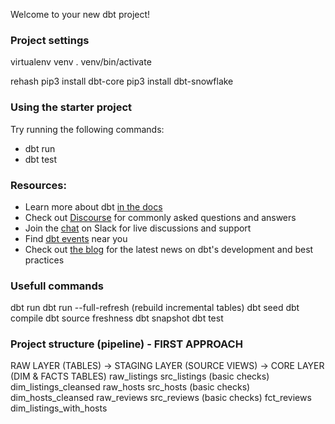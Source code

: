 Welcome to your new dbt project!

### Project settings
virtualenv venv
. venv/bin/activate

rehash
pip3 install dbt-core
pip3 install dbt-snowflake


### Using the starter project

Try running the following commands:
- dbt run
- dbt test


### Resources:
- Learn more about dbt [in the docs](https://docs.getdbt.com/docs/introduction)
- Check out [Discourse](https://discourse.getdbt.com/) for commonly asked questions and answers
- Join the [chat](https://community.getdbt.com/) on Slack for live discussions and support
- Find [dbt events](https://events.getdbt.com) near you
- Check out [the blog](https://blog.getdbt.com/) for the latest news on dbt's development and best practices

### Usefull commands
dbt run
dbt run --full-refresh (rebuild incremental tables)
dbt seed
dbt compile
dbt source freshness
dbt snapshot
dbt test

### Project structure (pipeline) - FIRST APPROACH

RAW LAYER (TABLES)    ->    STAGING LAYER (SOURCE VIEWS)    ->  CORE LAYER (DIM & FACTS TABLES)
raw_listings                src_listings (basic checks)         dim_listings_cleansed raw_hosts                   src_hosts (basic checks)            dim_hosts_cleansed
raw_reviews                 src_reviews (basic checks)          fct_reviews
                                                                dim_listings_with_hosts